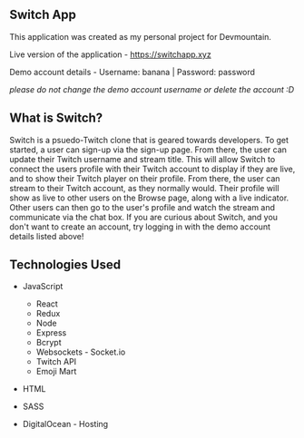 ## Switch App
This application was created as my personal project for Devmountain.  

Live version of the application - https://switchapp.xyz  

Demo account details - Username: banana | Password: password   

*please do not change the demo account username or delete the account :D*

## What is Switch?
Switch is a psuedo-Twitch clone that is geared towards developers. To get started, a user can sign-up via the sign-up page. From there, the user can update their Twitch username and stream title. This will allow Switch to connect the users profile with their Twitch account to display if they are live, and to show their Twitch player on their profile. From there, the user can stream to their Twitch account, as they normally would. Their profile will show as live to other users on the Browse page, along with a live indicator. Other users can then go to the user's profile and watch the stream and communicate via the chat box. If you are curious about Switch, and you don't want to create an account, try logging in with the demo account details listed above!

## Technologies Used
+ JavaScript
  + React
  + Redux
  + Node
  + Express
  + Bcrypt
  + Websockets - Socket.io
  + Twitch API
  + Emoji Mart
  
+ HTML

+ SASS

+ DigitalOcean - Hosting


